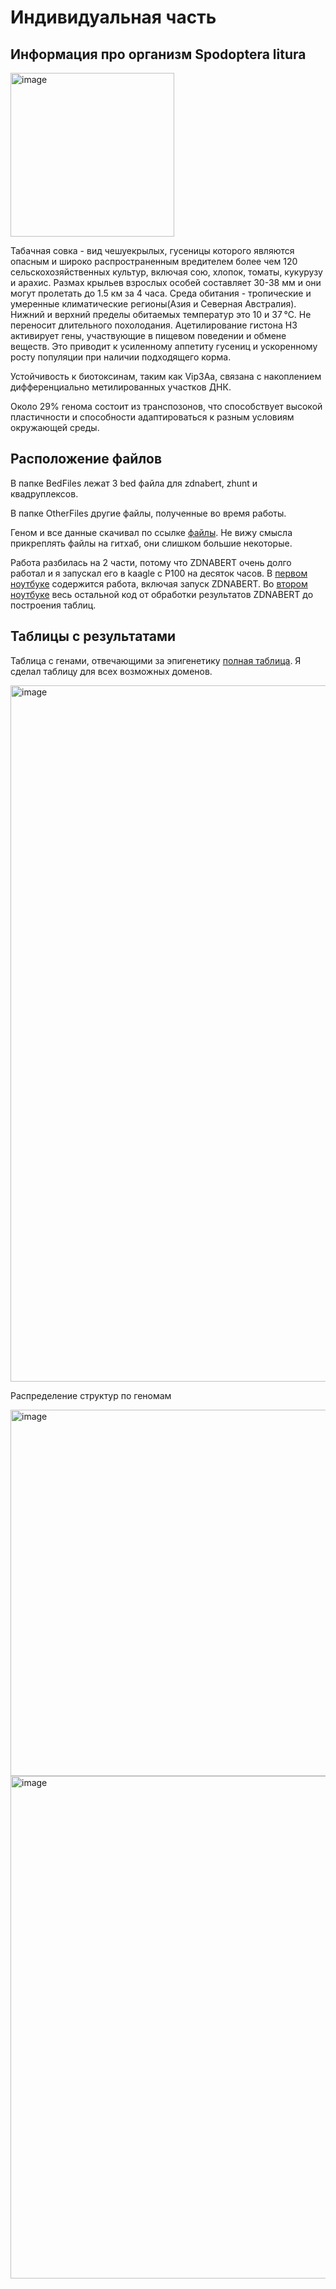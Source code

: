 # Индивидуальная часть

## Информация про организм Spodoptera litura

<img width="262" alt="image" src="https://github.com/user-attachments/assets/2a2d24bc-7cae-4d2e-9c48-bf2216e469e1" />

Табачная совка - вид чешуекрылых,  гусеницы которого являются опасным и широко распространенным вредителем более чем 120 сельскохозяйственных культур, включая сою, хлопок, томаты, кукурузу и арахис. Размах крыльев взрослых особей составляет 30-38 мм и они могут пролетать до 1.5 км за 4 часа.
Среда обитания -  тропические и умеренные климатические регионы(Азия и Северная Австралия). Нижний и верхний пределы обитаемых температур это 10 и 37 °C. Не переносит длительного похолодания.
Ацетилирование гистона H3 активирует гены, участвующие в пищевом поведении и обмене веществ. Это приводит к усиленному аппетиту гусениц и ускоренному росту популяции при наличии подходящего корма.

Устойчивость к биотоксинам, таким как Vip3Aa, связана с накоплением дифференциально метилированных участков ДНК.

Около 29% генома состоит из транспозонов, что способствует высокой пластичности и способности адаптироваться к разным условиям окружающей среды.

## Расположение файлов

В папке BedFiles лежат 3 bed файла для zdnabert, zhunt и квадруплексов.

В папке OtherFiles другие файлы, полученные во время работы.

Геном и все данные скачивал по ссылке [файлы](https://ftp.ncbi.nlm.nih.gov/genomes/all/GCF/002/706/865/GCF_002706865.2_ASM270686v3/). Не вижу смысла прикреплять файлы на гитхаб, они слишком большие некоторые.

Работа разбилась на 2 части, потому что ZDNABERT очень долго работал и я запускал его в kaagle с P100 на десяток часов. В [первом ноутбуке](https://github.com/Kirill22022004/hse25_project/blob/main/notebook-1.ipynb) содержится работа, включая запуск ZDNABERT. Во [втором ноутбуке](https://github.com/Kirill22022004/hse25_project/blob/main/notebook-2.ipynb) весь остальной код от обработки результатов ZDNABERT до построения таблиц.

## Таблицы с результатами

Таблица с генами, отвечающими за эпигенетику [полная таблица](https://github.com/Kirill22022004/hse25_project/blob/main/OtherFiles/hmm_results.csv). Я сделал таблицу для всех возможных доменов.

<img width="1114" alt="image" src="https://github.com/user-attachments/assets/c85fc0a9-4703-488a-abb3-60639227c943" />

Распределение структур по геномам

<img width="586" alt="image" src="https://github.com/user-attachments/assets/c21e2f70-a367-4395-aac0-825b84fe8df4" />

<img width="804" alt="image" src="https://github.com/user-attachments/assets/e155c9f9-87d2-4c43-9fe9-dcabb9674354" />



